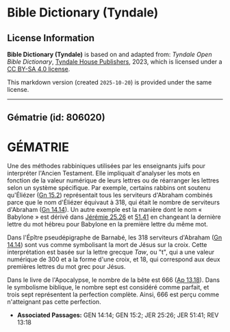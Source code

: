 # Bible Dictionary (Tyndale)

## License Information

**Bible Dictionary (Tyndale)** is based on and adapted from: _Tyndale Open Bible Dictionary_, [Tyndale House Publishers](https://tyndaleopenresources.com/), 2023, which is licensed under a [CC BY-SA 4.0 license](https://creativecommons.org/licenses/by-sa/4.0/legalcode.en).

This markdown version (created `2025-10-20`) is provided under the same license.



--------------------------------

## Gématrie (id: 806020)

GÉMATRIE
========

Une des méthodes rabbiniques utilisées par les enseignants juifs pour interpréter l'Ancien Testament. Elle impliquait d'analyser les mots en fonction de la valeur numérique de leurs lettres ou de réarranger les lettres selon un système spécifique. Par exemple, certains rabbins ont soutenu qu'Éliézer ([Gn 15\.2](https://ref.ly/Gen15:2)) représentait tous les serviteurs d'Abraham combinés parce que le nom d'Éliézer équivaut à 318, qui était le nombre de serviteurs d'Abraham ([Gn 14\.14](https://ref.ly/Gen14:14)). Un autre exemple est la manière dont le nom « Babylone » est dérivé dans [Jérémie 25\.26](https://ref.ly/Jer25:26) et [51\.41](https://ref.ly/Jer51:41) en changeant la dernière lettre du mot hébreu pour Babylone en la première lettre du même mot.

Dans l'Épître pseudépigraphe de Barnabé, les 318 serviteurs d'Abraham ([Gn 14\.14](https://ref.ly/Gen14:14)) sont vus comme symbolisant la mort de Jésus sur la croix. Cette interprétation est basée sur la lettre grecque *Taw*, ou "t", qui a une valeur numérique de 300 et a la forme d'une croix, et 18, qui correspond aux deux premières lettres du mot grec pour Jésus.

Dans le livre de l'Apocalypse, le nombre de la bête est 666 ([Ap 13\.18](https://ref.ly/Rev13:18)). Dans le symbolisme biblique, le nombre sept est considéré comme parfait, et trois sept représentent la perfection complète. Ainsi, 666 est perçu comme n'atteignant pas cette perfection.

* **Associated Passages:** GEN 14:14; GEN 15:2; JER 25:26; JER 51:41; REV 13:18

